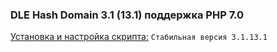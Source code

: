 ### DLE Hash Domain 3.1 (13.1) поддержка PHP 7.0
[Установка и настройка скрипта:](https://github.com/coolbylink/dlehashdomain/wiki/Установка-и-обновления-3.X.X) `Стабильная версия 3.1.13.1`

